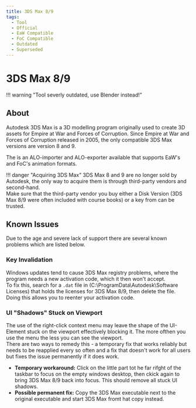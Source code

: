 ```yaml
---
title: 3DS Max 8/9
tags:
  - Tool
  - Official
  - EaW Compatible
  - FoC Compatible
  - Outdated
  - Superseded
---
```


# 3DS Max 8/9

!!! warning "Tool severly outdated, use Blender instead!"

## About

Autodesk 3DS Max is a 3D modelling program originally used to create 3D assets for Empire at War and Forces of Corruption.
Since Empire at War and Forces of Corruption released in 2005, the only compatible 3DS Max versions are version 8 and 9.

The is an ALO-importer and ALO-exporter available that supports EaW's and FoC's animation formats.

!!! danger "Acquiring 3DS Max"
    3DS Max 8 and 9 are no longer sold by Autodesk, the only way to acquire them is through third-party vendors and second-hand.  
    Make sure that the third-party vendor you buy either a Disk Version (3DS Max 8/9 were often included with course books) or a key from can be trusted.

## Known Issues

Due to the age and severe lack of support there are several known problems which are listed below.

### Key Invalidation

Windows updates tend to cause 3DS Max registry problems, where the program needs a new activation code, which it then won't accept.  
To fix this, search for a `.dat` file in (C:\ProgramData\Autodesk\Software Licenses) that holds the licenses for 3DS Max 8/9, then delete the file.  
Doing this allows you to reenter your activation code.

### UI "Shadows" Stuck on Viewport

The use of the right-click context menu may leave the shape of the UI-Element stuck on the viewport effectively blocking it. The more ofthen you use the menu the less you can see the viewport.  
There are two ways to remedy this - a temporary fix that works reliably but needs to be reapplied every so often and a fix that doesn't work for all users but fixes the issue permanently if it does work.

- **Temporary workaround:** Click on the little part tot he far rifght of the taskbar to focus on the empty windows desktop, then ckick again to bring 3DS Max 8/9 back into focus. This should remove all stuck UI shadows.
- **Possible permanent fix:** Copy the 3DS Max executable next to the original executable and start 3DS Max fromt hat copy instead.
